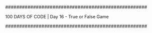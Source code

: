 ###################################################

100 DAYS OF CODE | Day 16 - True or False Game

###################################################